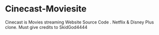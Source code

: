 # Cinecast-Moviesite
Cinecast is Movies streaming Website Source Code . Netflix &amp; Disney Plus clone. Must give credits to SkidGod4444
